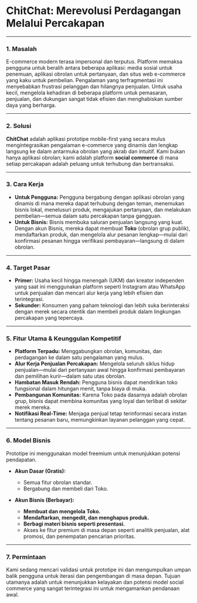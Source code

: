 # ChitChat: Merevolusi Perdagangan Melalui Percakapan

---

### 1. Masalah

E-commerce modern terasa impersonal dan terputus. Platform memaksa pengguna untuk beralih antara beberapa aplikasi: media sosial untuk penemuan, aplikasi obrolan untuk pertanyaan, dan situs web e-commerce yang kaku untuk pembelian. Pengalaman yang terfragmentasi ini menyebabkan frustrasi pelanggan dan hilangnya penjualan. Untuk usaha kecil, mengelola kehadiran di beberapa platform untuk pemasaran, penjualan, dan dukungan sangat tidak efisien dan menghabiskan sumber daya yang berharga.

---

### 2. Solusi

**ChitChat** adalah aplikasi prototipe mobile-first yang secara mulus mengintegrasikan pengalaman e-commerce yang dinamis dan lengkap langsung ke dalam antarmuka obrolan yang akrab dan intuitif. Kami bukan hanya aplikasi obrolan; kami adalah platform **social commerce** di mana setiap percakapan adalah peluang untuk terhubung dan bertransaksi.

---

### 3. Cara Kerja

- **Untuk Pengguna:** Pengguna bergabung dengan aplikasi obrolan yang dinamis di mana mereka dapat terhubung dengan teman, menemukan bisnis lokal, menelusuri produk, mengajukan pertanyaan, dan melakukan pembelian—semua dalam satu percakapan tanpa gangguan.
- **Untuk Bisnis:** Bisnis membuka saluran penjualan langsung yang kuat. Dengan akun Bisnis, mereka dapat membuat **Toko** (obrolan grup publik), mendaftarkan produk, dan mengelola alur pesanan lengkap—mulai dari konfirmasi pesanan hingga verifikasi pembayaran—langsung di dalam obrolan.

---

### 4. Target Pasar

- **Primer:** Usaha kecil hingga menengah (UKM) dan kreator independen yang saat ini menggunakan platform seperti Instagram atau WhatsApp untuk penjualan dan mencari alur kerja yang lebih efisien dan terintegrasi.
- **Sekunder:** Konsumen yang paham teknologi dan lebih suka berinteraksi dengan merek secara otentik dan membeli produk dalam lingkungan percakapan yang tepercaya.

---

### 5. Fitur Utama & Keunggulan Kompetitif

- **Platform Terpadu:** Menggabungkan obrolan, komunitas, dan perdagangan ke dalam satu pengalaman yang mulus.
- **Alur Kerja Penjualan Percakapan:** Mengelola seluruh siklus hidup penjualan—mulai dari pertanyaan awal hingga konfirmasi pembayaran dan pemilihan kurir—dalam satu utas obrolan.
- **Hambatan Masuk Rendah:** Pengguna bisnis dapat mendirikan toko fungsional dalam hitungan menit, tanpa biaya di muka.
- **Pembangunan Komunitas:** Karena Toko pada dasarnya adalah obrolan grup, bisnis dapat membina komunitas yang loyal dan terlibat di sekitar merek mereka.
- **Notifikasi Real-Time:** Menjaga penjual tetap terinformasi secara instan tentang pesanan baru, memungkinkan layanan pelanggan yang cepat.

---

### 6. Model Bisnis

Prototipe ini menggunakan model freemium untuk menunjukkan potensi pendapatan.

- **Akun Dasar (Gratis):**
  - Semua fitur obrolan standar.
  - Bergabung dan membeli dari Toko.

- **Akun Bisnis (Berbayar):**
  - **Membuat dan mengelola Toko.**
  - **Mendaftarkan, mengedit, dan menghapus produk.**
  - **Berbagi materi bisnis seperti presentasi.**
  - Akses ke fitur premium di masa depan seperti analitik penjualan, alat promosi, dan penempatan pencarian prioritas.

---

### 7. Permintaan

Kami sedang mencari validasi untuk prototipe ini dan mengumpulkan umpan balik pengguna untuk iterasi dan pengembangan di masa depan. Tujuan utamanya adalah untuk menunjukkan kelayakan dan potensi model social commerce yang sangat terintegrasi ini untuk mengamankan pendanaan awal.
